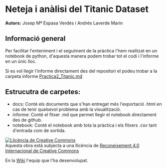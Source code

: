 # Neteja i anàlisi del Titanic Dataset

**Autors:** Josep Mª Espasa Verdés i Andrés Laverde Marín 

## Informació general

Per facilitar l'enteniment i el seguiment de la pràctica l'hem realitzat en un notebook de python, d'aquesta manera podem trobar tot el codi i l'informe en un únic lloc. 

Si es vol llegir l'informe directament des del repositori el podeu trobar a la carpeta informe [Practica2_Titanic.md](https://github.com/Ilergeta/titanic-uoc/blob/master/informe/Practica2_Titanic.md)

## Estrucutra de carpetes:

* docs: Conté els documents que s'han entregat més l'exportació .html en cas de tenir qualsevol problema amb la visualització.
* informe: Conté el fitxer .md que permet llegir el notebook directament des de github.
* notebook: Conté el notebook amb tota la pràctica i els fitxers .csv tant d'entrada com de sortida.

<a rel="license" href="http://creativecommons.org/licenses/by/4.0/"><img alt="Llicència de Creative Commons" style="border-width:0" src="https://i.creativecommons.org/l/by/4.0/88x31.png" /></a><br />Aquesta obra està subjecta a una llicència de <a rel="license" href="http://creativecommons.org/licenses/by/4.0/">Reconeixement 4.0 Internacional de Creative Commons</a>

En la [Wiki](https://github.com/Ilergeta/titanic-uoc/wiki/Pr%C3%A0ctica-2:-Neteja-i-an%C3%A0lisi-del-Tit%C3%A0nic-Dataset) l'equip que l'ha desenvolupat.
